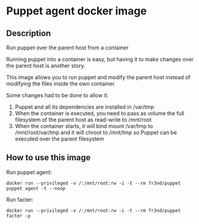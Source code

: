 # Puppet agent docker image

## Description

Run puppet over the parent host from a container

Running puppet into a container is easy, but having it to make changes over the
parent host is another story.

This image allows you to run puppet and modify the parent host instead of
modifying the files inside the own container.

Some changes had to be done to allow it:
1. Puppet and all its dependencies are installed in /var/tmp
2. When the container is executed, you need to pass as volume the full
   filesystem of the parent host as read-write to /mnt/root
3. When the container starts, it will bind mount /var/tmp to /mnt/root/var/tmp and it will chroot to /mnt/tmp so Puppet can be executed over the parent filesystem

## How to use this image

Run puppet agent:

```
docker run --privileged -v /:/mnt/root:rw -i -t --rm fr3nd/puppet puppet agent -t --noop
```

Run facter:

```
docker run --privileged -v /:/mnt/root:rw -i -t --rm fr3nd/puppet facter -p
```
